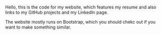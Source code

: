 Hello, this is the code for my website, which features my resume and also links to my GitHub projects and my LinkedIn page.

The website mostly runs on Bootstrap, which you should chekc out if you want to make something similar.
